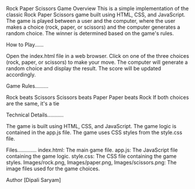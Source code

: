 Rock Paper Scissors Game
Overview
This is a simple implementation of the classic Rock Paper Scissors game built using HTML, CSS, and JavaScript. The game is played between a user and the computer, where the user makes a choice (rock, paper, or scissors) and the computer generates a random choice. The winner is determined based on the game's rules.

How to Play......

Open the index.html file in a web browser.
Click on one of the three choices (rock, paper, or scissors) to make your move.
The computer will generate a random choice and display the result.
The score will be updated accordingly.

Game Rules.........

Rock beats Scissors
Scissors beats Paper
Paper beats Rock
If both choices are the same, it's a tie

Technical Details...........

The game is built using HTML, CSS, and JavaScript.
The game logic is contained in the app.js file.
The game uses CSS styles from the style.css file.

Files.............
index.html: The main game file.
app.js: The JavaScript file containing the game logic.
style.css: The CSS file containing the game styles.
Images/rock.png, Images/paper.png, Images/scissors.png: The image files used for the game choices.


Author
[Dipali Saryam]
